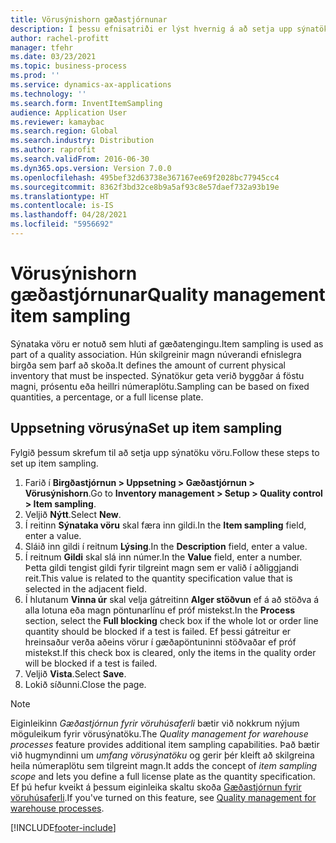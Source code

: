 ```yaml
---
title: Vörusýnishorn gæðastjórnunar
description: Í þessu efnisatriði er lýst hvernig á að setja upp sýnatöku vöru.
author: rachel-profitt
manager: tfehr
ms.date: 03/23/2021
ms.topic: business-process
ms.prod: ''
ms.service: dynamics-ax-applications
ms.technology: ''
ms.search.form: InventItemSampling
audience: Application User
ms.reviewer: kamaybac
ms.search.region: Global
ms.search.industry: Distribution
ms.author: raprofit
ms.search.validFrom: 2016-06-30
ms.dyn365.ops.version: Version 7.0.0
ms.openlocfilehash: 495bef32d63738e367167ee69f2028bc77945cc4
ms.sourcegitcommit: 8362f3bd32ce8b9a5af93c8e57daef732a93b19e
ms.translationtype: HT
ms.contentlocale: is-IS
ms.lasthandoff: 04/28/2021
ms.locfileid: "5956692"
---
```

# <a name="quality-management-item-sampling"></a><span data-ttu-id="ce7e9-103">Vörusýnishorn gæðastjórnunar</span><span class="sxs-lookup"><span data-stu-id="ce7e9-103">Quality management item sampling</span></span>

<span data-ttu-id="ce7e9-104">Sýnataka vöru er notuð sem hluti af gæðatengingu.</span><span class="sxs-lookup"><span data-stu-id="ce7e9-104">Item sampling is used as part of a quality association.</span></span> <span data-ttu-id="ce7e9-105">Hún skilgreinir magn núverandi efnislegra birgða sem þarf að skoða.</span><span class="sxs-lookup"><span data-stu-id="ce7e9-105">It defines the amount of current physical inventory that must be inspected.</span></span> <span data-ttu-id="ce7e9-106">Sýnatökur geta verið byggðar á föstu magni, prósentu eða heillri númeraplötu.</span><span class="sxs-lookup"><span data-stu-id="ce7e9-106">Sampling can be based on fixed quantities, a percentage, or a full license plate.</span></span>

## <a name="set-up-item-sampling"></a><span data-ttu-id="ce7e9-107">Uppsetning vörusýna</span><span class="sxs-lookup"><span data-stu-id="ce7e9-107">Set up item sampling</span></span>

<span data-ttu-id="ce7e9-108">Fylgið þessum skrefum til að setja upp sýnatöku vöru.</span><span class="sxs-lookup"><span data-stu-id="ce7e9-108">Follow these steps to set up item sampling.</span></span>

1. <span data-ttu-id="ce7e9-109">Farið í **Birgðastjórnun \> Uppsetning \> Gæðastjórnun \> Vörusýnishorn**.</span><span class="sxs-lookup"><span data-stu-id="ce7e9-109">Go to **Inventory management \> Setup \> Quality control \> Item sampling**.</span></span>
1. <span data-ttu-id="ce7e9-110">Veljið **Nýtt**.</span><span class="sxs-lookup"><span data-stu-id="ce7e9-110">Select **New**.</span></span>
1. <span data-ttu-id="ce7e9-111">Í reitinn **Sýnataka vöru** skal færa inn gildi.</span><span class="sxs-lookup"><span data-stu-id="ce7e9-111">In the **Item sampling** field, enter a value.</span></span>
1. <span data-ttu-id="ce7e9-112">Sláið inn gildi í reitnum **Lýsing**.</span><span class="sxs-lookup"><span data-stu-id="ce7e9-112">In the **Description** field, enter a value.</span></span>
1. <span data-ttu-id="ce7e9-113">Í reitnum **Gildi** skal slá inn númer.</span><span class="sxs-lookup"><span data-stu-id="ce7e9-113">In the **Value** field, enter a number.</span></span> <span data-ttu-id="ce7e9-114">Þetta gildi tengist gildi fyrir tilgreint magn sem er valið í aðliggjandi reit.</span><span class="sxs-lookup"><span data-stu-id="ce7e9-114">This value is related to the quantity specification value that is selected in the adjacent field.</span></span>
1. <span data-ttu-id="ce7e9-115">Í hlutanum **Vinna úr** skal velja gátreitinn **Alger stöðvun** ef á að stöðva á alla lotuna eða magn pöntunarlínu ef próf mistekst.</span><span class="sxs-lookup"><span data-stu-id="ce7e9-115">In the **Process** section, select the **Full blocking** check box if the whole lot or order line quantity should be blocked if a test is failed.</span></span> <span data-ttu-id="ce7e9-116">Ef þessi gátreitur er hreinsaður verða aðeins vörur í gæðapöntuninni stöðvaðar ef próf mistekst.</span><span class="sxs-lookup"><span data-stu-id="ce7e9-116">If this check box is cleared, only the items in the quality order will be blocked if a test is failed.</span></span>
1. <span data-ttu-id="ce7e9-117">Veljið **Vista**.</span><span class="sxs-lookup"><span data-stu-id="ce7e9-117">Select **Save**.</span></span>
1. <span data-ttu-id="ce7e9-118">Lokið síðunni.</span><span class="sxs-lookup"><span data-stu-id="ce7e9-118">Close the page.</span></span>

> [!NOTE]
> <span data-ttu-id="ce7e9-119">Eiginleikinn *Gæðastjórnun fyrir vöruhúsaferli* bætir við nokkrum nýjum möguleikum fyrir vörusýnatöku.</span><span class="sxs-lookup"><span data-stu-id="ce7e9-119">The *Quality management for warehouse processes* feature provides additional item sampling capabilities.</span></span> <span data-ttu-id="ce7e9-120">Það bætir við hugmyndinni um *umfang vörusýnatöku* og gerir þér kleift að skilgreina heila númeraplötu sem tilgreint magn.</span><span class="sxs-lookup"><span data-stu-id="ce7e9-120">It adds the concept of *item sampling scope* and lets you define a full license plate as the quantity specification.</span></span> <span data-ttu-id="ce7e9-121">Ef þú hefur kveikt á þessum eiginleika skaltu skoða [Gæðastjórnun fyrir vöruhúsaferli](quality-management-for-warehouses-processes.md).</span><span class="sxs-lookup"><span data-stu-id="ce7e9-121">If you've turned on this feature, see [Quality management for warehouse processes](quality-management-for-warehouses-processes.md).</span></span>

[!INCLUDE[footer-include](../../includes/footer-banner.md)]
